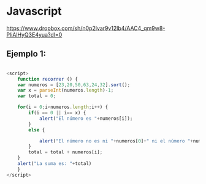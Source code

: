 Javascript
=========

https://www.dropbox.com/sh/n0p2lvar9v12lb4/AAC4_qm9w8-PliAlHyQ3E4yua?dl=0


Ejemplo 1:
----------

```javascript

<script>
    function recorrer () {
    var numeros = [23,20,50,63,24,32].sort();
    var x = parseInt(numeros.length)-1;
    var total = 0;

    for(i = 0;i<numeros.length;i++) {
        if(i == 0 || i== x) {
            alert("El número es "+numeros[i]);
        }
        else {

            alert("El número no es ni "+numeros[0]+" ni el número "+numeros[x]+" ("+numeros[i]+")");
        }
        total = total + numeros[i];
    }
    alert("La suma es: "+total)
    }
</script>

```